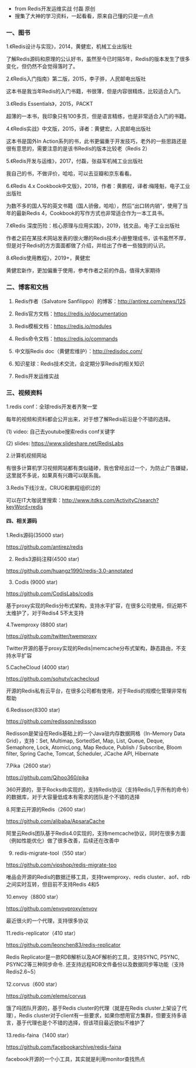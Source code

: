 - from  Redis开发运维实战  付磊 原创
- 搜集了大神的学习资料，一起看看，原来自己懂的只是一点点

### 一、图书
1.《Redis设计与实现》，2014，黄健宏，机械工业出版社

了解Redis源码和原理的公认好书，虽然至今已时隔5年，Redis的版本发生了很多变化，但仍然不会觉得落时了。

2.《Redis入门指南》第二版，2015，李子骅，人民邮电出版社

这本书是我当年Redis的入门书籍，书很薄，但是内容很精炼，比较适合入门。

3.《Redis Essentials》，2015，PACKT

超薄的一本书，我印象只有100多页，但是语言精练，也是非常适合入门的书籍。

4.《Redis实战》中文版，2015，译者：黄健宏，人民邮电出版社

这本书是国外In Action系列的书，此书更偏重于开发技巧，老外的一些思路还是很有意思的，需要注意的是该书Redis的版本比较老（Redis 2）

5.《Redis开发与运维》，2017，付磊，张益军机械工业出版社

我自己的书，不做评价，哈哈，可以去豆瓣和京东看看。

6.《Redis 4.x Cookbook中文版》，2018，作者：黄鹏程，译者:梅隆魁，电子工业出版社

为数不多的国人写的英文书籍（国人骄傲，哈哈），然后“出口转内销”，使用了当年的最新Redis 4，Cookbook的写作方式也非常适合作为一本工具书。

7.《Redis 深度历险：核心原理与应用实践》，2019，钱文品，电子工业出版社

作者之前在某技术网站发表的很火爆的Redis技术小册整理成书，该书虽然不厚，但是对于Redis的方方面面都做了介绍，并给出了作者一些独到的认识。

8.《Redis使用教程》，2019+，黄健宏

黄健宏新作，更加偏重于使用，参考作者之前的作品，值得大家期待

### 二、博客和文档
1. Redis作者（Salvatore Sanfilippo）的博客：http://antirez.com/news/125

2. Redis官方文档：https://redis.io/documentation

3. Redis模板文档：https://redis.io/modules

4. Redis命令文档：https://redis.io/commands

5. 中文版Redis doc（黄健宏维护）：http://redisdoc.com/

6. 知识星球：Redis技术交流，会定期分享Redis的相关知识

7. Redis开发运维实战

### 三、视频资料
1.redis conf：全球redis开发者齐聚一堂

每年的视频和资料都会公开出来，对于想了解Redis前沿是个不错的选择。

(1) video: 自己去youtube搜索redis conf关键字

(2) slides: https://www.slideshare.net/RedisLabs

2.计算机视频网站

有很多计算机学习视频网站都有类似磕碜，我也曾经出过一个，为防止广告嫌疑，这里就不多说，如果真有兴趣可以联系我。

3.Redis下线沙龙，CRUG和鹏程组织过的

可以在IT大咖说里搜索：http://www.itdks.com/ActivityC/search?keyWord=redis


#### 四、相关源码
1.Redis源码(35000 star)

https://github.com/antirez/redis 


2. Redis3源码注释(4500 star)

https://github.com/huangz1990/redis-3.0-annotated


3. Codis (9000 star)

https://github.com/CodisLabs/codis

基于proxy实现的Redis分布式架构，支持水平扩容，在很多公司使用，但近期不太维护了，对于Redis4 5不太支持


4.Twemproxy (8800 star)

https://github.com/twitter/twemproxy

Twitter开源的基于proxy实现的Redis|memcache分布式架构，静态路由，不支持水平扩容


5.CacheCloud (4000 star)

https://github.com/sohutv/cachecloud

开源的Redis私有云平台，在很多公司都有使用，对于Redis的规模化管理非常有帮助


6.Redisson(8300 star)

https://github.com/redisson/redisson 

Redisson是架设在Redis基础上的一个Java驻内存数据网格（In-Memory Data Grid），支持：Set, Multimap, SortedSet, Map, List, Queue, Deque, Semaphore, Lock, AtomicLong, Map Reduce, Publish / Subscribe, Bloom filter, Spring Cache, Tomcat, Scheduler, JCache API, Hibernate


7.Pika（2600 star）

https://github.com/Qihoo360/pika

360开源的，至于Rocksdb实现的，支持Redis协议（支持Redis几乎所有的命令）的数据库，对于大容量低成本有需求的团队是个不错的选择


8.阿里云开源的Redis（2600 star）

https://github.com/alibaba/ApsaraCache

阿里云Redis团队基于Redis4.0实现的，支持memcache协议，同时在很多方面（例如性能优化）做了很多改善，后续还在改善中


9. redis-migrate-tool（550 star）

https://github.com/vipshop/redis-migrate-too

唯品会开源的Redis的数据迁移工具，支持twemproxy、redis cluster、aof、rdb之间实时互转，但目前不支持Redis 4和5


10.envoy（8800 star）

https://github.com/envoyproxy/envoy

最近很火的一个代理，支持很多协议


11.redis-replicator（410 star）

https://github.com/leonchen83/redis-replicator

Redis Replicator是一款RDB解析以及AOF解析的工具，支持SYNC, PSYNC, PSYNC2等三种同步命令. 还支持远程RDB文件备份以及数据同步等功能（支持Redis2.6~5）


12.corvus（600 star）

https://github.com/eleme/corvus

饿了吗团队开源的，基于Redis cluster的代理（就是在Redis cluster上架设了代理），Redis cluster对于client有一些要求，如果你想用官方集群，但要支持多语言，基于代理也是个不错的选择，但该项目最近貌似不维护了


13.redis-faina（1400 star）

https://github.com/facebookarchive/redis-faina

facebook开源的一个小工具，其实就是利用monitor查找热点